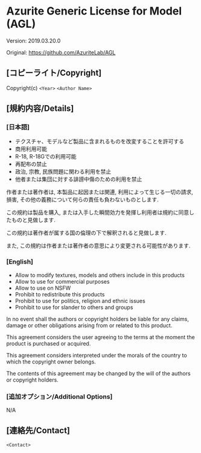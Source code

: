 # Azurite Generic License for Model (AGL)

Version: 2019.03.20.0

Original: https://github.com/AzuriteLab/AGL

## [コピーライト/Copyright]

Copyright(c) `<Year>` `<Author Name>`

## [規約内容/Details]

### [日本語]
* テクスチャ、モデルなど製品に含まれるものを改変することを許可する
* 商用利用可能
* R-18, R-18Gでの利用可能
* 再配布の禁止
* 政治, 宗教, 民族問題に関わる利用を禁止
* 他者または集団に対する誹謗中傷のための利用を禁止

作者または著作者は, 本製品に起因または関連, 利用によって生じる一切の請求, 損害, その他の義務について何らの責任も負わないものとします.

この規約は製品を購入, または入手した瞬間効力を発揮し利用者は規約に同意したものと見做します.

この規約は著作者が属する国の倫理の下で解釈されると見做します.

また, この規約は作者または著作者の意思により変更される可能性があります.

### [English]
* Allow to modify textures, models and others include in this products
* Allow to use for commercial purposes
* Allow to use on NSFW
* Prohibit to redistribute this products
* Prohibit to use for politics, religion and ethnic issues
* Prohibit to use for slander to others and groups

In no event shall the authors or copyright holders be liable for any claims, damage or other obligations arising from or related to this product.

This agreement considers the user agreeing to the terms at the moment the product is purchased or acquired.

This agreement considers interpreted under the morals of the country to which the copyright owner belongs.

The contents of this agreement may be changed by the will of the authors or copyright holders.

### [追加オプション/Additional Options]

N/A

## [連絡先/Contact]

`<Contact>`
